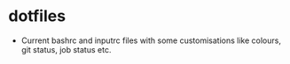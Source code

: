 # dotfiles
- Current bashrc and inputrc files with some customisations like colours, git status, job status etc.
